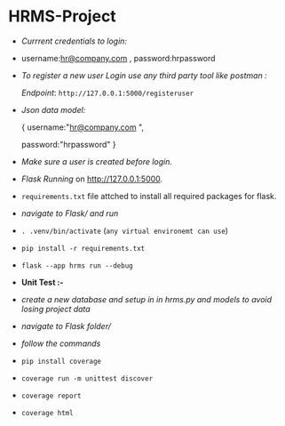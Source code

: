# HRMS-Project

- _Currrent credentials to login:_
- username:hr@company.com ,
  password:hrpassword
  
- _To register a new user Login use any third party tool like postman :_

   _Endpoint_: `http://127.0.0.1:5000/registeruser`

- _Json data model:_

    {
    username:"hr@company.com ",

    password:"hrpassword"
    }

- _Make sure a user is created before login._

- _Flask Running_ on http://127.0.0.1:5000.

- `requirements.txt` file attched to install all required packages for flask.
- _navigate to Flask/ and run_
- `. .venv/bin/activate` (`any virtual environemt can use`)
- `pip install -r requirements.txt`
- `flask --app hrms run --debug`

- **Unit Test :-**
- _create a new database and setup in in hrms.py and models to avoid losing project data_
- _navigate to Flask folder/_
- _follow the commands_
-  `pip install coverage`
- `coverage run -m unittest discover`
- `coverage report`
- `coverage html`
  



  

